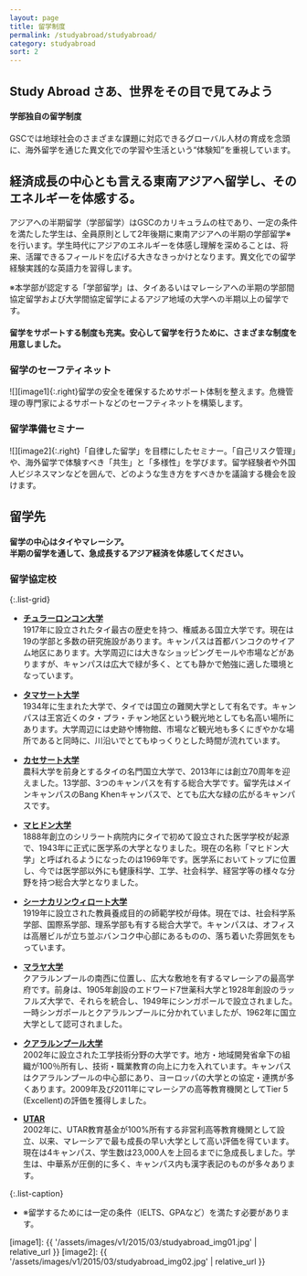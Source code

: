 ```yaml
---
layout: page
title: 留学制度
permalink: /studyabroad/studyabroad/
category: studyabroad
sort: 2
---
```


## Study Abroad さあ、世界をその目で見てみよう


#### 学部独自の留学制度

GSCでは地球社会のさまざまな課題に対応できるグローバル人材の育成を念頭に、海外留学を通じた異文化での学習や生活という“体験知”を重視しています。

## 経済成長の中心とも言える東南アジアへ留学し、そのエネルギーを体感する。
アジアへの半期留学（学部留学）はGSCのカリキュラムの柱であり、一定の条件を満たした学生は、全員原則として2年後期に東南アジアへの半期の学部留学※を行います。学生時代にアジアのエネルギーを体感し理解を深めることは、将来、活躍できるフィールドを広げる大きなきっかけとなります。異文化での留学経験実践的な英語力を習得します。

※本学部が認定する「学部留学」は、タイあるいはマレーシアへの半期の学部間協定留学および大学間協定留学によるアジア地域の大学への半期以上の留学です。


#### 留学をサポートする制度も充実。安心して留学を行うために、さまざまな制度を用意しました。


### 留学のセーフティネット

![][image1]{:.right}留学の安全を確保するためサポート体制を整えます。危機管理の専門家によるサポートなどのセーフティネットを構築します。

### 留学準備セミナー

![][image2]{:.right}「自律した留学」を目標にしたセミナー。「自己リスク管理」や、海外留学で体験すべき「共生」と「多様性」を学びます。留学経験者や外国人ビジネスマンなどを囲んで、どのような生き方をすべきかを議論する機会を設けます。

## 留学先

#### 留学の中心はタイやマレーシア。<br>半期の留学を通して、急成長するアジア経済を体感してください。

### 留学協定校

{:.list-grid}
*   **[チュラーロンコン大学](http://www.chula.ac.th/en/)**  
    1917年に設立されたタイ最古の歴史を持つ、権威ある国立大学です。現在は19の学部と多数の研究施設があります。キャンパスは首都バンコクのサイアム地区にあります。大学周辺には大きなショッピングモールや市場などがありますが、キャンパスは広大で緑が多く、とても静かで勉強に適した環境となっています。

*   **[タマサート大学](http://www.tu.ac.th/en/)**  
    1934年に生まれた大学で、タイでは国立の難関大学として有名です。キャンパスは王宮近くのタ・プラ・チャン地区という観光地としても名高い場所にあります。大学周辺には史跡や博物館、市場など観光地も多くにぎやかな場所であると同時に、川沿いでとてもゆっくりとした時間が流れています。

*   **[カセサート大学](http://www.interprogram.ku.ac.th/newsite/index.php/home)**  
    農科大学を前身とするタイの名門国立大学で、2013年には創立70周年を迎えました。13学部、3つのキャンパスを有する総合大学です。留学先はメインキャンパスのBang Khenキャンパスで、とても広大な緑の広がるキャンパスです。

*   **[マヒドン大学](http://www.mahidol.ac.th/en/index.html)**  
    1888年創立のシリラート病院内にタイで初めて設立された医学学校が起源で、1943年に正式に医学系の大学となりました。現在の名称「マヒドン大学」と呼ばれるようになったのは1969年です。医学系においてトップに位置し、今では医学部以外にも健康科学、工学、社会科学、経営学等の様々な分野を持つ総合大学となりました。

*   **[シーナカリンウィロート大学](https://www.swu.ac.th/)**  
    1919年に設立された教員養成目的の師範学校が母体。現在では、社会科学系学部、国際系学部、理系学部も有する総合大学で。キャンパスは、オフィスは高層ビルが立ち並ぶバンコク中心部にあるものの、落ち着いた雰囲気をもっています。

*   **[マラヤ大学](https://www.um.edu.my.html)**  
    クアラルンプールの南西に位置し、広大な敷地を有するマレーシアの最高学府です。前身は、1905年創設のエドワード7世薬科大学と1928年創設のラッフルズ大学で、それらを統合し、1949年にシンガポールで設立されました。一時シンガポールとクアラルンプールに分かれていましたが、1962年に国立大学として認可されました。

*   **[クアラルンプール大学](http://www.unikl.edu.my/)**  
    2002年に設立された工学技術分野の大学です。地方・地域開発省傘下の組織が100％所有し、技術・職業教育の向上に力を入れています。キャンパスはクアラルンプールの中心部にあり、ヨーロッパの大学との協定・連携が多くあります。2009年及び2011年にマレーシアの高等教育機関としてTier 5 (Excellent)の評価を獲得しました。

*   **[UTAR](http://www.utar.edu.my/main.jsp)**  
    2002年に、UTAR教育基金が100%所有する非営利高等教育機関として設立、以来、マレーシアで最も成長の早い大学として高い評価を得ています。現在は4キャンパス、学生数は23,000人を上回るまでに急成長しました。学生は、中華系が圧倒的に多く、キャンパス内も漢字表記のものが多々あります。

{:.list-caption}
*   <span class="asterisk">※</span>留学するためには一定の条件（IELTS、GPAなど）を満たす必要があります。


[image1]: {{ '/assets/images/v1/2015/03/studyabroad_img01.jpg' | relative_url }}
[image2]: {{ '/assets/images/v1/2015/03/studyabroad_img02.jpg' | relative_url }}

